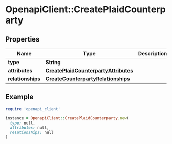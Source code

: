 # OpenapiClient::CreatePlaidCounterparty

## Properties

| Name | Type | Description | Notes |
| ---- | ---- | ----------- | ----- |
| **type** | **String** |  |  |
| **attributes** | [**CreatePlaidCounterpartyAttributes**](CreatePlaidCounterpartyAttributes.md) |  |  |
| **relationships** | [**CreateCounterpartyRelationships**](CreateCounterpartyRelationships.md) |  |  |

## Example

```ruby
require 'openapi_client'

instance = OpenapiClient::CreatePlaidCounterparty.new(
  type: null,
  attributes: null,
  relationships: null
)
```

